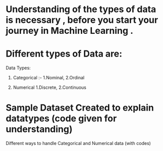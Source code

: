 # Understanding of the types of data is necessary , before you start your journey in Machine Learning .
# Different types of Data are:
Data Types:
1) Categorical :- 
1.Nominal,
2.Ordinal

2) Numerical
1.Discrete,
2.Continuous

# Sample Dataset Created to explain datatypes (code given for understanding)
Different ways to handle Categorical and Numerical  data (with codes)
